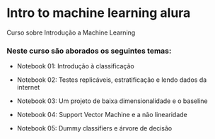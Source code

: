 # Intro to machine learning alura
 Curso sobre Introdução a Machine Learning

 ### Neste curso são aborados os seguintes temas:

- Notebook 01: Introdução à classificação

- Notebook 02: Testes replicáveis, estratificação e lendo dados da internet

- Notebook 03: Um projeto de baixa dimensionalidade e o baseline

- Notebook 04: Support Vector Machine e a não linearidade

- Notebook 05: Dummy classifiers e árvore de decisão
